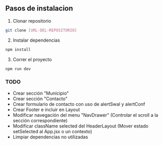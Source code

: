 ## Pasos de instalacion

1. Clonar repositorio
```bash
git clone [URL-DEL-REPOSITORIO]
```

2. Instalar dependencias
```bash
npm install
```

3. Correr el proyecto
```bash
npm run dev
```

### TODO

- Crear sección "Municipio"
- Crear sección "Contacto"
- Crear formulario de contacto con uso de alertSwal y alertConf
- Crear Footer e incluir en Layout
- Modificar navegación del menu "NavDrawer" (Controlar el scroll a la sección correspondiente)
- Modificar className selected del HeaderLayout (Mover estado setSelected al App.jsx o un contexto)
- Limpiar dependencias no utilizadas
